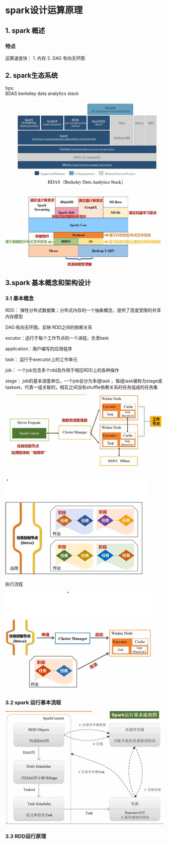 # spark设计运算原理
## 1. spark 概述
### 特点
运算速度快：
    1. 内存
        2. DAG 有向无环图

## 2. spark生态系统

tips:   
BDAS berkeley data analytics stack

![BDAS](img/BDAS0.png)

![bdas](img/bdas.png)

## 3.spark 基本概念和架构设计

### 3.1 基本概念

RDD： 弹性分布式数据集；分布式内存的一个抽象概念，提供了高度受限的共享内存模型

DAG:有向无环图，反映 RDD之间的依赖关系

excutor：运行于每个工作节点的一个进程，负责task

application：用户编写的应用程序

task： 运行于executor上的工作单元

job： 一个job包含多个rdd及作用于相应RDD上的各种操作

stage： job的基本调度单位，一个job会分为多组task ，每组task被称为stage或taskset，代表一组关联的，相互之间没有shuffle依赖关系的任务组成的任务集

![](img/relate1.png)

![](img/relate2.png)

执行流程

![](img/excute_process.png)

### 3.2 spark 运行基本流程

![](img/excute_process2.png)



### 3.3 RDD运行原理































